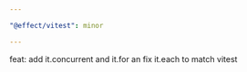 ```yaml
---

"@effect/vitest": minor

---
```


feat: add it.concurrent and it.for an fix it.each to match vitest
